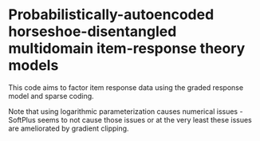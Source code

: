 # Probabilistically-autoencoded horseshoe-disentangled multidomain item-response theory models

This code aims to factor item response data using the graded response model and sparse coding.

Note that using logarithmic parameterization causes numerical issues - SoftPlus seems to not cause those issues or at the very least these issues are ameliorated by gradient clipping.
